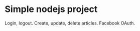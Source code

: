 Simple nodejs project
=====================

Login, logout. Create, update, delete articles. Facebook OAuth.
